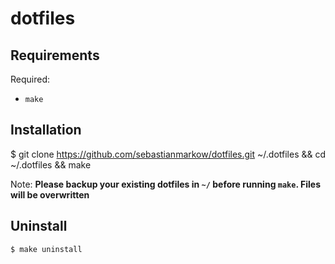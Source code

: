 # dotfiles

## Requirements

Required:

- `make`

## Installation

$ git clone https://github.com/sebastianmarkow/dotfiles.git ~/.dotfiles && cd ~/.dotfiles && make

Note: **Please backup your existing dotfiles in `~/` before running `make`.
Files will be overwritten**

## Uninstall

    $ make uninstall
